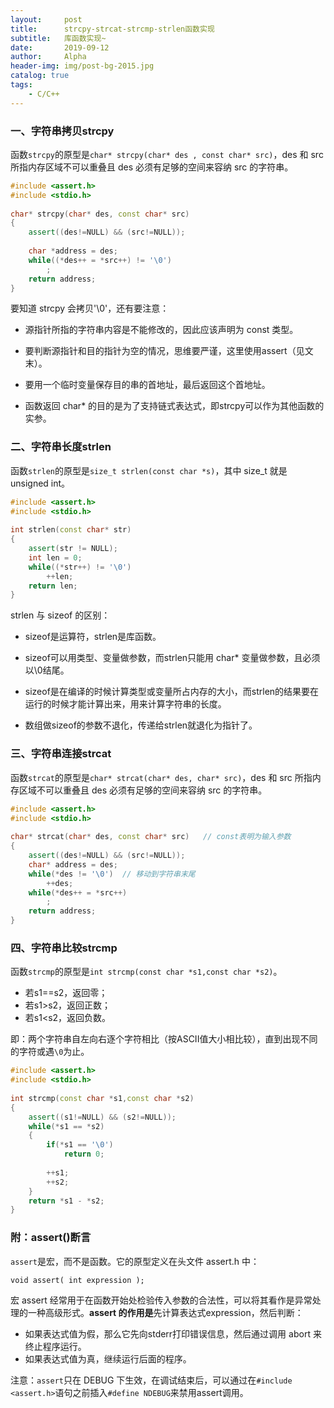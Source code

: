 ```yaml
---
layout:     post
title:      strcpy-strcat-strcmp-strlen函数实现
subtitle:   库函数实现~ 
date:       2019-09-12
author:     Alpha
header-img: img/post-bg-2015.jpg
catalog: true
tags:
    - C/C++
---
```


### 一、字符串拷贝strcpy

函数`strcpy`的原型是`char* strcpy(char* des , const char* src)`，des 和 src 所指内存区域不可以重叠且 des 必须有足够的空间来容纳 src 的字符串。

```C++
#include <assert.h>
#include <stdio.h>
 
char* strcpy(char* des, const char* src)
{
	assert((des!=NULL) && (src!=NULL)); 
    
	char *address = des;  
	while((*des++ = *src++) != '\0')  
		;  
	return address;
}
```



要知道 strcpy 会拷贝'\0'，还有要注意：

- 源指针所指的字符串内容是不能修改的，因此应该声明为 const 类型。

- 要判断源指针和目的指针为空的情况，思维要严谨，这里使用assert（见文末）。

- 要用一个临时变量保存目的串的首地址，最后返回这个首地址。

- 函数返回 char* 的目的是为了支持链式表达式，即strcpy可以作为其他函数的实参。



### 二、字符串长度strlen

函数`strlen`的原型是`size_t strlen(const char *s)`，其中 size_t 就是 unsigned int。

```C++
#include <assert.h>
#include <stdio.h>
 
int strlen(const char* str)
{
	assert(str != NULL);
	int len = 0;
	while((*str++) != '\0')
		++len;
	return len;
}
```

strlen 与 sizeof 的区别：

- sizeof是运算符，strlen是库函数。

- sizeof可以用类型、变量做参数，而strlen只能用 char* 变量做参数，且必须以\0结尾。

- sizeof是在编译的时候计算类型或变量所占内存的大小，而strlen的结果要在运行的时候才能计算出来，用来计算字符串的长度。

- 数组做sizeof的参数不退化，传递给strlen就退化为指针了。



### 三、字符串连接strcat

函数`strcat`的原型是`char* strcat(char* des, char* src)`，des 和 src 所指内存区域不可以重叠且 des 必须有足够的空间来容纳 src 的字符串。

```C++
#include <assert.h>
#include <stdio.h>
 
char* strcat(char* des, const char* src)   // const表明为输入参数 
{  
	assert((des!=NULL) && (src!=NULL));
	char* address = des;
	while(*des != '\0')  // 移动到字符串末尾
		++des;
	while(*des++ = *src++)
		;
	return address;
}
```



### 四、字符串比较strcmp

函数`strcmp`的原型是`int strcmp(const char *s1,const char *s2)`。

- 若s1==s2，返回零；
- 若s1>s2，返回正数；
- 若s1<s2，返回负数。

即：两个字符串自左向右逐个字符相比（按ASCII值大小相比较），直到出现不同的字符或遇`\0`为止。

```C++
#include <assert.h>
#include <stdio.h>
 
int strcmp(const char *s1,const char *s2)
{
	assert((s1!=NULL) && (s2!=NULL));
    while(*s1 == *s2)
    {
        if(*s1 == '\0')
            return 0;
         
        ++s1;
        ++s2;
    }
    return *s1 - *s2;
}
```



### 附：assert()断言

`assert`是宏，而不是函数。它的原型定义在头文件 assert.h 中：

```
void assert( int expression );
```

宏 assert 经常用于在函数开始处检验传入参数的合法性，可以将其看作是异常处理的一种高级形式。**assert 的作用是**先计算表达式expression，然后判断：

- 如果表达式值为假，那么它先向stderr打印错误信息，然后通过调用 abort 来终止程序运行。
- 如果表达式值为真，继续运行后面的程序。

注意：`assert`只在 DEBUG 下生效，在调试结束后，可以通过在`#include <assert.h>`语句之前插入`#define NDEBUG`来禁用assert调用。

